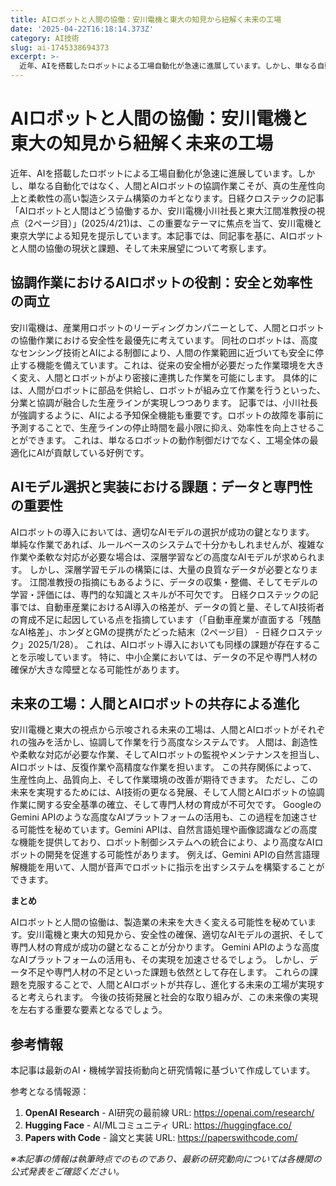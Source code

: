 ```yaml
---
title: AIロボットと人間の協働：安川電機と東大の知見から紐解く未来の工場
date: '2025-04-22T16:18:14.373Z'
category: AI技術
slug: ai-1745338694373
excerpt: >-
  近年、AIを搭載したロボットによる工場自動化が急速に進展しています。しかし、単なる自動化ではなく、人間とAIロボットの協調作業こそが、真の生産性向上と柔軟性の高い製造システム構築のカギとなります。日経クロステックの記事「AIロボットと人間はどう協働するか、安川電機小川社長と東大江間准教授の視点（2ペ...
---
```


# AIロボットと人間の協働：安川電機と東大の知見から紐解く未来の工場

近年、AIを搭載したロボットによる工場自動化が急速に進展しています。しかし、単なる自動化ではなく、人間とAIロボットの協調作業こそが、真の生産性向上と柔軟性の高い製造システム構築のカギとなります。日経クロステックの記事「AIロボットと人間はどう協働するか、安川電機小川社長と東大江間准教授の視点（2ページ目）」(2025/4/21)は、この重要なテーマに焦点を当て、安川電機と東京大学による知見を提示しています。本記事では、同記事を基に、AIロボットと人間の協働の現状と課題、そして未来展望について考察します。


## 協調作業におけるAIロボットの役割：安全と効率性の両立

安川電機は、産業用ロボットのリーディングカンパニーとして、人間とロボットの協働作業における安全性を最優先に考えています。  同社のロボットは、高度なセンシング技術とAIによる制御により、人間の作業範囲に近づいても安全に停止する機能を備えています。これは、従来の安全柵が必要だった作業環境を大きく変え、人間とロボットがより密接に連携した作業を可能にします。  具体的には、人間がロボットに部品を供給し、ロボットが組み立て作業を行うといった、分業と協調が融合した生産ラインが実現しつつあります。  記事では、小川社長が強調するように、AIによる予知保全機能も重要です。ロボットの故障を事前に予測することで、生産ラインの停止時間を最小限に抑え、効率性を向上させることができます。  これは、単なるロボットの動作制御だけでなく、工場全体の最適化にAIが貢献している好例です。


## AIモデル選択と実装における課題：データと専門性の重要性

AIロボットの導入においては、適切なAIモデルの選択が成功の鍵となります。  単純な作業であれば、ルールベースのシステムで十分かもしれませんが、複雑な作業や柔軟な対応が必要な場合は、深層学習などの高度なAIモデルが求められます。  しかし、深層学習モデルの構築には、大量の良質なデータが必要となります。  江間准教授の指摘にもあるように、データの収集・整備、そしてモデルの学習・評価には、専門的な知識とスキルが不可欠です。  日経クロステックの記事では、自動車産業におけるAI導入の格差が、データの質と量、そしてAI技術者の育成不足に起因している点を指摘しています（「自動車産業が直面する「残酷なAI格差」、ホンダとGMの提携がたどった結末（2ページ目） - 日経クロステック」2025/1/28）。  これは、AIロボット導入においても同様の課題が存在することを示唆しています。  特に、中小企業においては、データの不足や専門人材の確保が大きな障壁となる可能性があります。


## 未来の工場：人間とAIロボットの共存による進化

安川電機と東大の視点から示唆される未来の工場は、人間とAIロボットがそれぞれの強みを活かし、協調して作業を行う高度なシステムです。  人間は、創造性や柔軟な対応が必要な作業、そしてAIロボットの監視やメンテナンスを担当し、AIロボットは、反復作業や高精度な作業を担います。  この共存関係によって、生産性向上、品質向上、そして作業環境の改善が期待できます。  ただし、この未来を実現するためには、AI技術の更なる発展、そして人間とAIロボットの協調作業に関する安全基準の確立、そして専門人材の育成が不可欠です。  GoogleのGemini APIのような高度なAIプラットフォームの活用も、この過程を加速させる可能性を秘めています。Gemini APIは、自然言語処理や画像認識などの高度な機能を提供しており、ロボット制御システムへの統合により、より高度なAIロボットの開発を促進する可能性があります。 例えば、Gemini APIの自然言語理解機能を用いて、人間が音声でロボットに指示を出すシステムを構築することができます。


**まとめ**

AIロボットと人間の協働は、製造業の未来を大きく変える可能性を秘めています。安川電機と東大の知見から、安全性の確保、適切なAIモデルの選択、そして専門人材の育成が成功の鍵となることが分かります。  Gemini APIのような高度なAIプラットフォームの活用も、その実現を加速させるでしょう。  しかし、データ不足や専門人材の不足といった課題も依然として存在します。  これらの課題を克服することで、人間とAIロボットが共存し、進化する未来の工場が実現すると考えられます。  今後の技術発展と社会的な取り組みが、この未来像の実現を左右する重要な要素となるでしょう。


## 参考情報

本記事は最新のAI・機械学習技術動向と研究情報に基づいて作成しています。

参考となる情報源：
1. **OpenAI Research** - AI研究の最前線
   URL: https://openai.com/research/
2. **Hugging Face** - AI/MLコミュニティ
   URL: https://huggingface.co/
3. **Papers with Code** - 論文と実装
   URL: https://paperswithcode.com/

*※本記事の情報は執筆時点でのものであり、最新の研究動向については各機関の公式発表をご確認ください。*
